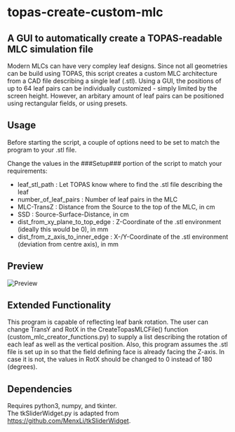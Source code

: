 # topas-create-custom-mlc

## A GUI to automatically create a TOPAS-readable MLC simulation file

Modern MLCs can have very compley leaf designs. Since not all geometries can be build using TOPAS, this script creates a custom MLC architecture from a CAD file describing a single leaf (.stl). Using a GUI, the positions of up to 64 leaf pairs can be individually customized - simply limited by the screen height. However, an arbitary amount of leaf pairs can be positioned using rectangular fields, or using presets.

## Usage

Before starting the script, a couple of options need to be set to match the program to your .stl file.

Change the values in the \###Setup\### portion of the script to match your requirements:

- leaf_stl_path : Let TOPAS know where to find the .stl file describing the leaf
- number_of_leaf_pairs : Number of leaf pairs in the MLC
- MLC-TransZ : Distance from the Source to the top of the MLC, in cm
- SSD : Source-Surface-Distance, in cm
- dist_from_xy_plane_to_top_edge : Z-Coordinate of the .stl environment (ideally this would be 0), in mm
- dist_from_z_axis_to_inner_edge : X-/Y-Coordinate of the .stl environment (deviation from centre axis), in mm  

## Preview
 
![Preview](https://user-images.githubusercontent.com/87897942/146832691-24346005-0484-402b-82e8-90ebb472417a.png)

## Extended Functionality

This program is capable of reflecting leaf bank rotation. The user can change TransY and RotX in the CreateTopasMLCFile() function (custom_mlc_creator_functions.py) to supply a list describing the rotation of each leaf as well as the vertical position. Also, this program assumes the .stl file is set up in so that the field defining face is already facing the Z-axis. In case it is not, the values in RotX should be changed to 0 instead of 180 (degrees). 

## Dependencies

Requires python3, numpy, and tkinter.  
The tkSliderWidget.py is adapted from https://github.com/MenxLi/tkSliderWidget.
